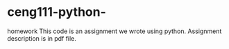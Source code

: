 # ceng111-python-
homework
This code is an assignment we wrote using python. Assignment description is in pdf file.


